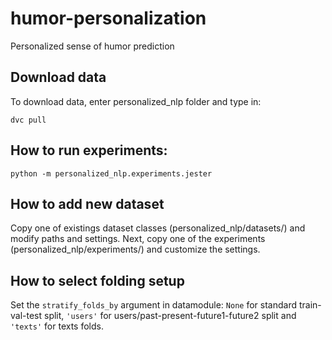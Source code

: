 # humor-personalization
Personalized sense of humor prediction

## Download data

To download data, enter personalized_nlp folder and type in:

`dvc pull`

## How to run experiments:

`python -m personalized_nlp.experiments.jester`

## How to add new dataset

Copy one of existings dataset classes (personalized_nlp/datasets/) and modify paths and settings. Next, copy one of the experiments (personalized_nlp/experiments/) and customize the settings.

## How to select folding setup

Set the `stratify_folds_by` argument in datamodule: `None` for standard train-val-test split, `'users'` for users/past-present-future1-future2 split and `'texts'` for texts folds.